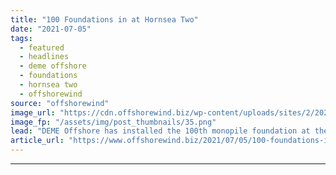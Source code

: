 ```yaml
---
title: "100 Foundations in at Hornsea Two"
date: "2021-07-05"
tags: 
  - featured
  - headlines
  - deme offshore
  - foundations
  - hornsea two
  - offshorewind
source: "offshorewind"
image_url: "https://cdn.offshorewind.biz/wp-content/uploads/sites/2/2021/07/05101003/100-Foundations-in-at-Hornsea-Two.png"
image_fp: "/assets/img/post_thumbnails/35.png"
lead: "DEME Offshore has installed the 100th monopile foundation at the 165-turbine Hornsea Two wind"
article_url: "https://www.offshorewind.biz/2021/07/05/100-foundations-in-at-hornsea-two/"
---
```


---
